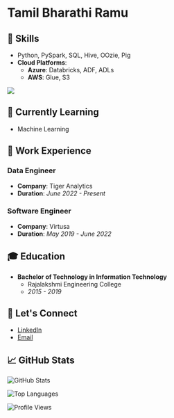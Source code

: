 # Tamil Bharathi Ramu

## 🔧 Skills
- Python, PySpark, SQL, Hive, OOzie, Pig
- **Cloud Platforms**: 
  - **Azure**: Databricks, ADF, ADLs
  - **AWS**: Glue, S3

<p align="left">
  <a href="https://skillicons.dev">
    <img src="https://skillicons.dev/icons?i=python,azure,aws" />
  </a>
</p>

## 🌱 Currently Learning
- Machine Learning


## 💼 Work Experience

### Data Engineer
- **Company**: Tiger Analytics 
- **Duration**: <i>June 2022 - Present</i>

### Software Engineer
- **Company**: Virtusa 
- **Duration**: <i>May 2019 - June 2022</i>


## 🎓 Education
- **Bachelor of Technology in Information Technology**
  - Rajalakshmi Engineering College
  - <i>2015 - 2019</i>


## 💬 Let's Connect
- [LinkedIn](www.linkedin.com/in/tamil-bharathi-ramu)
- [Email](mailto:tbharathiramu@gmail.com)


## 📈 GitHub Stats
<p align="left">
  <img src="https://github-readme-stats.vercel.app/api?username=TamilBharathiR&show_icons=true&theme=radical" alt="GitHub Stats"/>
</p>
<p align="left">
  <img src="https://github-readme-stats.vercel.app/api/top-langs/?username=TamilBharathiR&layout=compact&theme=radical" alt="Top Languages"/>
</p>
<p align="left">
  <img src="https://komarev.com/ghpvc/?username=TamilBharathiR&color=red" alt="Profile Views"/>
</p>
<!---
TamilBharathiR/TamilBharathiR is a ✨ special ✨ repository because its `README.md` (this file) appears on your GitHub profile.
You can click the Preview link to take a look at your changes.
--->
